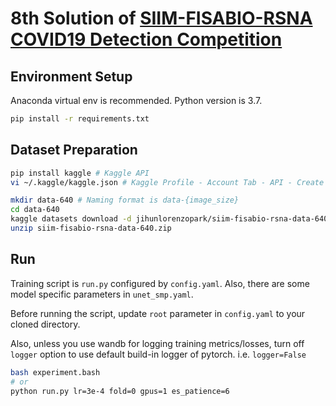 # 8th Solution of [SIIM-FISABIO-RSNA COVID19 Detection Competition](https://www.kaggle.com/c/siim-covid19-detection)

## Environment Setup
Anaconda virtual env is recommended. Python version is 3.7.
```bash
pip install -r requirements.txt
```

## Dataset Preparation
```bash
pip install kaggle # Kaggle API
vi ~/.kaggle/kaggle.json # Kaggle Profile - Account Tab - API - Create New API Token  ex) {"usernames":"jihunlorenzopark", "key": "xxxxx"}

mkdir data-640 # Naming format is data-{image_size}
cd data-640
kaggle datasets download -d jihunlorenzopark/siim-fisabio-rsna-data-640 # Generated from the code here https://www.kaggle.com/c/siim-covid19-detection/discussion/239918
unzip siim-fisabio-rsna-data-640.zip
```

## Run
Training script is `run.py` configured by `config.yaml`. Also, there are some model specific parameters in `unet_smp.yaml`.

Before running the script, update `root` parameter in `config.yaml` to your cloned directory.

Also, unless you use wandb for logging training metrics/losses, turn off `logger` option to use default build-in logger of pytorch. i.e. `logger=False`
```bash
bash experiment.bash
# or
python run.py lr=3e-4 fold=0 gpus=1 es_patience=6
```
